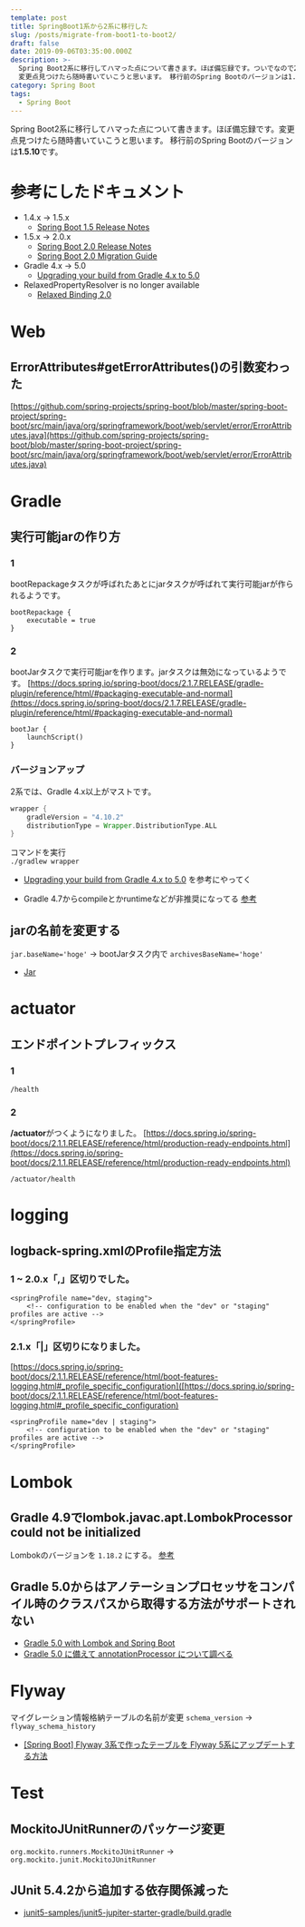```yaml
---
template: post
title: SpringBoot1系から2系に移行した
slug: /posts/migrate-from-boot1-to-boot2/
draft: false
date: 2019-09-06T03:35:00.000Z
description: >-
  Spring Boot2系に移行してハマった点について書きます。ほぼ備忘録です。ついでなので2.0.x -> 2.1.xで変更された点もまとめます。
  変更点見つけたら随時書いていこうと思います。 移行前のSpring Bootのバージョンは1.5.10です。
category: Spring Boot
tags:
  - Spring Boot
---
```


Spring Boot2系に移行してハマった点について書きます。ほぼ備忘録です。変更点見つけたら随時書いていこうと思います。
移行前のSpring Bootのバージョンは<b>1.5.10</b>です。

# 参考にしたドキュメント
- 1.4.x -> 1.5.x
  - [Spring Boot 1.5 Release Notes](https://github.com/spring-projects/spring-boot/wiki/spring-boot-1.5-release-notes)
- 1.5.x -> 2.0.x
  - [Spring Boot 2.0 Release Notes](https://github.com/spring-projects/spring-boot/wiki/Spring-Boot-2.0-Release-Notes)
  - [Spring Boot 2.0 Migration Guide](https://github.com/spring-projects/spring-boot/wiki/Spring-Boot-2.0-Migration-Guide)
- Gradle 4.x -> 5.0
  - [Upgrading your build from Gradle 4.x to 5.0](https://docs.gradle.org/5.0/userguide/upgrading_version_4.html)
- RelaxedPropertyResolver is no longer available
  - [Relaxed Binding 2.0](https://github.com/spring-projects/spring-boot/wiki/Relaxed-Binding-2.0)

# Web
## ErrorAttributes#getErrorAttributes()の引数変わった
[https://github.com/spring-projects/spring-boot/blob/master/spring-boot-project/spring-boot/src/main/java/org/springframework/boot/web/servlet/error/ErrorAttributes.java](https://github.com/spring-projects/spring-boot/blob/master/spring-boot-project/spring-boot/src/main/java/org/springframework/boot/web/servlet/error/ErrorAttributes.java)

# Gradle
## 実行可能jarの作り方
### 1
bootRepackageタスクが呼ばれたあとにjarタスクが呼ばれて実行可能jarが作られるようです。
```
bootRepackage {
    executable = true
}
```

### 2
bootJarタスクで実行可能jarを作ります。jarタスクは無効になっているようです。
[https://docs.spring.io/spring-boot/docs/2.1.7.RELEASE/gradle-plugin/reference/html/#packaging-executable-and-normal](https://docs.spring.io/spring-boot/docs/2.1.7.RELEASE/gradle-plugin/reference/html/#packaging-executable-and-normal)
```
bootJar {
    launchScript()
}
```

### バージョンアップ
2系では、Gradle 4.x以上がマストです。
```groovy
wrapper {
    gradleVersion = "4.10.2"
    distributionType = Wrapper.DistributionType.ALL
}
```

コマンドを実行  
`./gradlew wrapper`

- [Upgrading your build from Gradle 4.x to 5.0](https://docs.gradle.org/5.0/userguide/upgrading_version_4.html) を参考にやってく

- Gradle 4.7からcompileとかruntimeなどが非推奨になってる
[参考](https://docs.gradle.org/4.7/userguide/java_plugin.html#sec:java_plugin_and_dependency_management)

## jarの名前を変更する
`jar.baseName='hoge'` ->  bootJarタスク内で `archivesBaseName='hoge'`

- [Jar](https://docs.gradle.org/current/dsl/org.gradle.api.tasks.bundling.Jar.html)

# actuator
## エンドポイントプレフィックス
### 1
`/health`

### 2
<b>/actuator</b>がつくようになりました。
[https://docs.spring.io/spring-boot/docs/2.1.1.RELEASE/reference/html/production-ready-endpoints.html](https://docs.spring.io/spring-boot/docs/2.1.1.RELEASE/reference/html/production-ready-endpoints.html)

`/actuator/health`

# logging
## logback-spring.xmlのProfile指定方法
### 1 ~ 2.0.x「,」区切りでした。
```
<springProfile name="dev, staging">
    <!-- configuration to be enabled when the "dev" or "staging" profiles are active -->
</springProfile>
```
### 2.1.x「|」区切りになりました。
[https://docs.spring.io/spring-boot/docs/2.1.1.RELEASE/reference/html/boot-features-logging.html#_profile_specific_configuration]([https://docs.spring.io/spring-boot/docs/2.1.1.RELEASE/reference/html/boot-features-logging.html#_profile_specific_configuration)
```
<springProfile name="dev | staging">
    <!-- configuration to be enabled when the "dev" or "staging" profiles are active -->
</springProfile>
```

# Lombok
## Gradle 4.9でlombok.javac.apt.LombokProcessor could not be initialized
Lombokのバージョンを `1.18.2` にする。 [参考](https://stlisacity.hatenablog.com/entry/2018/08/27/123258)

## Gradle 5.0からはアノテーションプロセッサをコンパイル時のクラスパスから取得する方法がサポートされない
- [Gradle 5.0 with Lombok and Spring Boot](https://medium.com/@tsuyoshiushio/gradle-5-0-with-lombok-and-spring-boot-e8ca564fc552)
- [Gradle 5.0 に備えて annotationProcessor について調べる](https://qiita.com/opengl-8080/items/08a9cbe973fad53d93a7)

# Flyway
マイグレーション情報格納テーブルの名前が変更 `schema_version` -> `flyway_schema_history`
- [[Spring Boot] Flyway 3系で作ったテーブルを Flyway 5系にアップデートする方法](https://dev.classmethod.jp/server-side/upgrade-flyway-version-to-5-x/)

# Test
## MockitoJUnitRunnerのパッケージ変更
`org.mockito.runners.MockitoJUnitRunner` -> `org.mockito.junit.MockitoJUnitRunner`


## JUnit 5.4.2から追加する依存関係減った
- [junit5-samples/junit5-jupiter-starter-gradle/build.gradle](https://github.com/junit-team/junit5-samples/blob/r5.4.2/junit5-jupiter-starter-gradle/build.gradle#L12)




